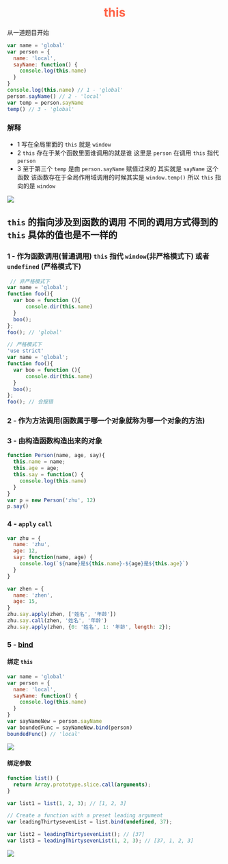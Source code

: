 <h1 style="color: tomato; text-align: center;">this</h1>
从一道题目开始

```javascript
var name = 'global'
var person = {
  name: 'local',
  sayName: function() {
    console.log(this.name)
  }
}
console.log(this.name) // 1 - 'global'
person.sayName() // 2 - 'local'
var temp = person.sayName
temp() // 3 - 'global'
```
### 解释
 - 1 写在全局里面的 `this` 就是 `window`
 - 2 `this` 存在于某个函数里面谁调用的就是谁 这里是 `person` 在调用 `this` 指代 `person`
 - 3 至于第三个 `temp` 是由 `person.sayName` 赋值过来的 其实就是 `sayName` 这个函数 该函数存在于全局作用域调用的时候其实是 `window.temp()` 所以 `this` 指向的是 `window`
 <img src="http://os7lfp1fn.bkt.clouddn.com/JavaScript_this.png" />

## `this` 的指向涉及到函数的调用 不同的调用方式得到的 `this` 具体的值也是不一样的

### 1 - 作为函数调用(普通调用) `this` 指代 `window`(非严格模式下) 或者 `undefined` (严格模式下)
``` javascript
 // 非严格模式下
var name = 'global';
function foo(){
  var boo = function (){
      console.dir(this.name)
  }
  boo();
};
foo(); // 'global'
 ```

``` javascript
// 严格模式下
'use strict'
var name = 'global';
function foo(){
  var boo = function (){
      console.dir(this.name)
  }
  boo();
};
foo(); // 会报错
 ```
 ### 2 - 作为方法调用(函数属于哪一个对象就称为哪一个对象的方法)
 ### 3 - 由构造函数构造出来的对象
 ``` javascript
 function Person(name, age, say){
   this.name = name;
   this.age = age;
   this.say = function() {
     console.log(this.name)
   }
 }
 var p = new Person('zhu', 12)
 p.say()
 ```

 ### 4 - `apply` `call`
 ``` javascript
 var zhu = {
   name: 'zhu',
   age: 12,
   say: function(name, age) {
     console.log(`${name}是${this.name}-${age}是${this.age}`)
   }
 }

 var zhen = {
   name: 'zhen',
   age: 15,
 }
 zhu.say.apply(zhen, ['姓名', '年龄'])
 zhu.say.call(zhen, '姓名', '年龄')
 zhu.say.apply(zhen, {0: '姓名', 1: '年龄', length: 2});
 ```
### 5 - [bind](https://developer.mozilla.org/zh-CN/docs/Web/JavaScript/Reference/Global_Objects/Function/bind)
#### 绑定 `this`
``` javascript
var name = 'global'
var person = {
  name: 'local',
  sayName: function() {
    console.log(this.name)
  }
}
var sayNameNew = person.sayName
var boundedFunc = sayNameNew.bind(person)
boundedFunc() // 'local'
```
<img src="http://os7lfp1fn.bkt.clouddn.com/JavaScript_bind_this.png" />

#### 绑定参数

``` javascript
function list() {
  return Array.prototype.slice.call(arguments);
}

var list1 = list(1, 2, 3); // [1, 2, 3]

// Create a function with a preset leading argument
var leadingThirtysevenList = list.bind(undefined, 37);

var list2 = leadingThirtysevenList(); // [37]
var list3 = leadingThirtysevenList(1, 2, 3); // [37, 1, 2, 3]
```
<img src="http://os7lfp1fn.bkt.clouddn.com/JavaScript_bind_args.png" />
